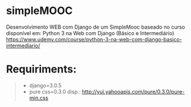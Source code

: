 # simpleMOOC

Desenvolvimento WEB com Django de um SimpleMooc baseado no curso disponível em:
Python 3 na Web com Django (Básico e Intermediário)
https://www.udemy.com/course/python-3-na-web-com-django-basico-intermediario/


# Requiriments:
> * django=3.0.5
> * pure css=0.3.0 disp.: http://yui.yahooapis.com/pure/0.3.0/pure-min.css
